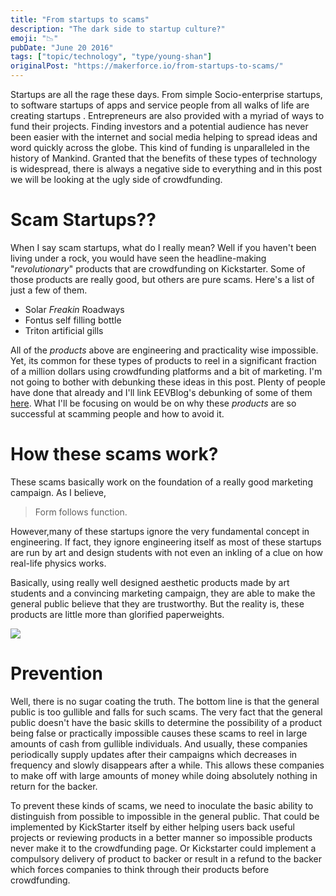 ```yaml
---
title: "From startups to scams"
description: "The dark side to startup culture?"
emoji: "📉"
pubDate: "June 20 2016"
tags: ["topic/technology", "type/young-shan"]
originalPost: "https://makerforce.io/from-startups-to-scams/"
---
```


Startups are all the rage these days. From simple Socio-enterprise startups, to software startups of apps and service people from all walks of life are creating startups . Entrepreneurs are also provided with a myriad of ways to fund their projects. Finding investors and a potential audience has never been easier with the internet and social media helping to spread ideas and word quickly across the globe. This kind of funding is unparalleled in the history of Mankind. Granted that the benefits of these types of technology is widespread, there is always a negative side to everything and in this post we will be looking at the ugly side of crowdfunding.

# Scam Startups??

When I say scam startups, what do I really mean? Well if you haven't been living under a rock, you would have seen the headline-making "_revolutionary_" products that are crowdfunding on Kickstarter. Some of those products are really good, but others are pure scams. Here's a list of just a few of them.

- Solar _Freakin_ Roadways
- Fontus self filling bottle
- Triton artificial gills

All of the _products_ above are engineering and practicality wise impossible. Yet, its common for these types of products to reel in a significant fraction of a million dollars using crowdfunding platforms and a bit of marketing. I'm not going to bother with debunking these ideas in this post. Plenty of people have done that already and I'll link EEVBlog's debunking of some of them [here](https://www.youtube.com/playlist?list=PLvOlSehNtuHvBpmbLABRmSKv2b0C4LWV_). What I'll be focusing on would be on why these _products_ are so successful at scamming people and how to avoid it.

# How these scams work?

These scams basically work on the foundation of a really good marketing campaign. As I believe,

> Form follows function.

However,many of these startups ignore the very fundamental concept in engineering. If fact, they ignore engineering itself as most of these startups are run by art and design students with not even an inkling of a clue on how real-life physics works.

Basically, using really well designed aesthetic products made by art students and a convincing marketing campaign, they are able to make the general public believe that they are trustworthy. But the reality is, these products are little more than glorified paperweights.

![](https://makerforce.io/content/images/2016/06/Fontus-03.jpg)

# Prevention

Well, there is no sugar coating the truth. The bottom line is that the general public is too gullible and falls for such scams. The very fact that the general public doesn't have the basic skills to determine the possibility of a product being false or practically impossible causes these scams to reel in large amounts of cash from gullible individuals. And usually, these companies periodically supply updates after their campaigns which decreases in frequency and slowly disappears after a while. This allows these companies to make off with large amounts of money while doing absolutely nothing in return for the backer.

To prevent these kinds of scams, we need to inoculate the basic ability to distinguish from possible to impossible in the general public. That could be implemented by KickStarter itself by either helping users back useful projects or reviewing products in a better manner so impossible products never make it to the crowdfunding page. Or Kickstarter could implement a compulsory delivery of product to backer or result in a refund to the backer which forces companies to think through their products before crowdfunding.
